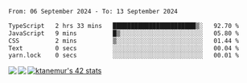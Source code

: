 <!--START_SECTION:waka-->

```txt
From: 06 September 2024 - To: 13 September 2024

TypeScript   2 hrs 33 mins   ███████████████████████▒░   92.70 %
JavaScript   9 mins          █▒░░░░░░░░░░░░░░░░░░░░░░░   05.80 %
CSS          2 mins          ▒░░░░░░░░░░░░░░░░░░░░░░░░   01.44 %
Text         0 secs          ░░░░░░░░░░░░░░░░░░░░░░░░░   00.04 %
yarn.lock    0 secs          ░░░░░░░░░░░░░░░░░░░░░░░░░   00.01 %
```

<!--END_SECTION:waka-->
<a href="https://github.com/anuraghazra/github-readme-stats">
  <img align="left" src="https://github-readme-stats.vercel.app/api?username=Tanesan&count_private=true&show_icons=true" />
<img align="left" src="https://github-readme-stats.vercel.app/api/top-langs/?username=Tanesan" />
</a>

[![ktanemur's 42 stats](https://badge42.vercel.app/api/v2/cl1wslf6s002109l771rng2w8/stats?cursusId=21&coalitionId=62)](https://github.com/JaeSeoKim/badge42)
